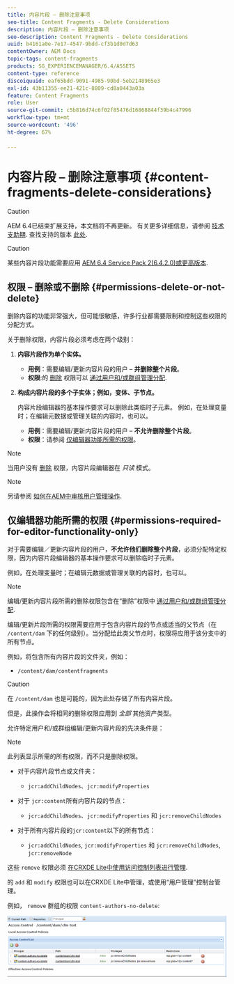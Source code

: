 ```yaml
---
title: 内容片段 – 删除注意事项
seo-title: Content Fragments - Delete Considerations
description: 内容片段 – 删除注意事项
seo-description: Content Fragments - Delete Considerations
uuid: b4161a0e-7e17-4547-9bdd-cf3b1d0d7d63
contentOwner: AEM Docs
topic-tags: content-fragments
products: SG_EXPERIENCEMANAGER/6.4/ASSETS
content-type: reference
discoiquuid: eaf65bdd-9091-4985-90bd-5eb2148965e3
exl-id: 43b11355-ee21-421c-8809-cd8a0443a03a
feature: Content Fragments
role: User
source-git-commit: c5b816d74c6f02f85476d16868844f39b4c47996
workflow-type: tm+mt
source-wordcount: '496'
ht-degree: 67%

---
```


# 内容片段 – 删除注意事项 {#content-fragments-delete-considerations}

>[!CAUTION]
>
>AEM 6.4已结束扩展支持，本文档将不再更新。 有关更多详细信息，请参阅 [技术支助期](https://helpx.adobe.com/cn/support/programs/eol-matrix.html). 查找支持的版本 [此处](https://experienceleague.adobe.com/docs/).

>[!CAUTION]
>
>某些内容片段功能需要应用 [AEM 6.4 Service Pack 2(6.4.2.0)或更高版本](/help/release-notes/sp-release-notes.md).

## 权限 – 删除或不删除 {#permissions-delete-or-not-delete}

删除内容的功能非常强大，但可能很敏感，许多行业都需要限制和控制这些权限的分配方式。

关于删除权限，内容片段必须考虑在两个级别：

1. **内容片段作为单个实体。**

   * **用例**：需要编辑/更新内容片段的用户 – **并删除整个片段**。
   * **权限**:的 [删除](/help/sites-administering/security.md#actions) 权限可以 [通过用户和/或群组管理分配](/help/sites-administering/security.md#managing-permissions).

1. **构成内容片段的多个子实体；例如，变体、子节点。**

   内容片段编辑器的基本操作要求可以删除此类临时子元素。 例如，在处理变量时；在编辑元数据或管理关联的内容时，也可以。

   * **用例**：需要编辑/更新内容片段的用户 – **不允许删除整个片段**。
   * **权限**：请参阅 [仅编辑器功能所需的权限](content-fragments-delete.md#permissions-required-for-editor-functionality-only)。

>[!NOTE]
>
>当用户没有 [删除](/help/sites-administering/security.md#actions) 权限，内容片段编辑器在 *只读* 模式。

>[!NOTE]
>
>另请参阅 [如何在AEM中审核用户管理操作](/help/sites-administering/audit-user-management-operations.md).

## 仅编辑器功能所需的权限 {#permissions-required-for-editor-functionality-only}

对于需要编辑／更新内容片段的用户，**不允许他们删除整个片段**，必须分配特定权限，因为内容片段编辑器的基本操作要求可以删除临时子元素。

例如，在处理变量时；在编辑元数据或管理关联的内容时，也可以。

>[!NOTE]
>
>编辑/更新内容片段所需的删除权限包含在“删除”权限中 [通过用户和/或群组管理分配](/help/sites-administering/security.md#managing-permissions).

编辑/更新片段所需的权限需要应用于包含内容片段的节点或适当的父节点（在 `/content/dam` 下的任何级别）。当分配给此类父节点时，权限将应用于该分支中的所有节点。

例如，将包含所有内容片段的文件夹，例如：

* `/content/dam/contentfragments`

>[!CAUTION]
>
>在 `/content/dam` 也是可能的，因为此处存储了所有内容片段。
>
>但是，此操作会将相同的删除权限应用到 *全部* 其他资产类型。

允许特定用户和/或群组编辑/更新内容片段的先决条件是：

>[!NOTE]
>
>此列表显示所需的所有权限，而不只是删除权限。

* 对于内容片段节点或文件夹：

   * `jcr:addChildNodes`、`jcr:modifyProperties`

* 对于 `jcr:content`所有内容片段的节点：

   * `jcr:addChildNodes`、`jcr:modifyProperties` 和 `jcr:removeChildNodes`

* 对于所有内容片段的`jcr:content`以下的所有节点：

   * `jcr:addChildNodes`, `jcr:modifyProperties` 和 `jcr:removeChildNodes`, `jcr:removeNode`

这些 `remove` 权限必须 [在CRXDE Lite中使用访问控制列表进行管理](/help/sites-administering/user-group-ac-admin.md#access-right-management).

的 `add` 和 `modify` 权限也可以在CRXDE Lite中管理，或使用“用户管理”控制台管理。

例如， `remove` 群组的权限 `content-authors-no-delete`:

![cf-delete-03](assets/cf-delete-03.png)
